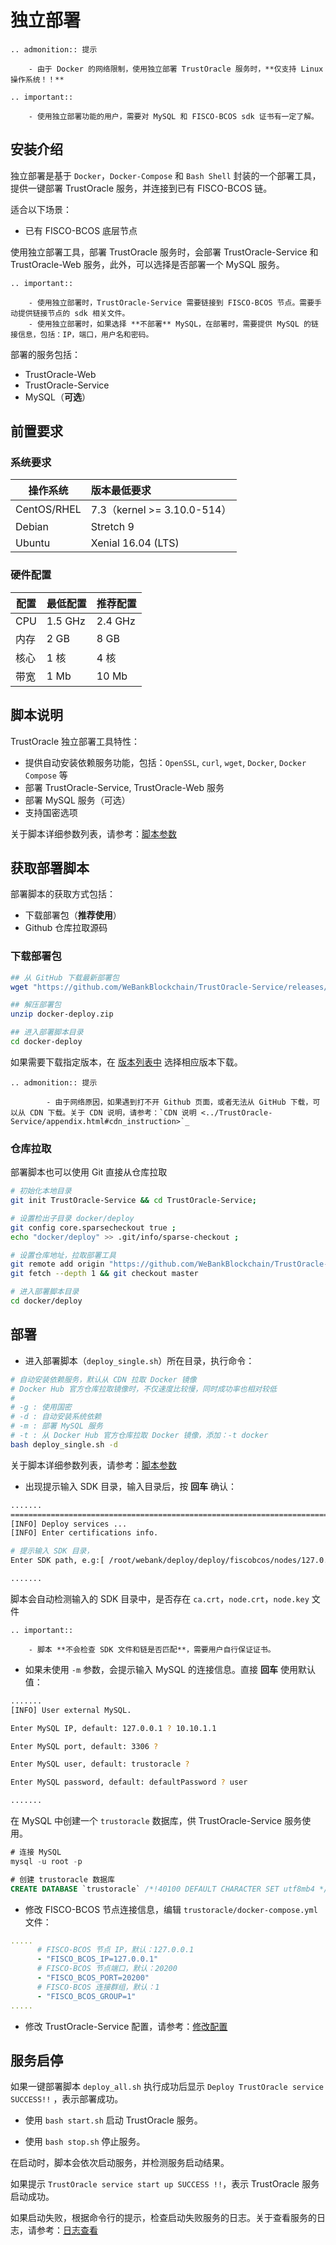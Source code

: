 # 独立部署
```eval_rst
.. admonition:: 提示

    - 由于 Docker 的网络限制，使用独立部署 TrustOracle 服务时，**仅支持 Linux 操作系统！！**
```

```eval_rst
.. important::

    - 使用独立部署功能的用户，需要对 MySQL 和 FISCO-BCOS sdk 证书有一定了解。
```
## 安装介绍

独立部署是基于 `Docker`，`Docker-Compose` 和 `Bash Shell` 封装的一个部署工具，提供一键部署 TrustOracle 服务，并连接到已有 FISCO-BCOS 链。

适合以下场景：

* 已有 FISCO-BCOS 底层节点

使用独立部署工具，部署 TrustOracle 服务时，会部署 TrustOracle-Service 和 TrustOracle-Web 服务，此外，可以选择是否部署一个 MySQL 服务。

```eval_rst
.. important::

    - 使用独立部署时，TrustOracle-Service 需要链接到 FISCO-BCOS 节点。需要手动提供链接节点的 sdk 相关文件。
    - 使用独立部署时，如果选择 **不部署** MySQL，在部署时，需要提供 MySQL 的链接信息，包括：IP，端口，用户名和密码。
```

部署的服务包括：
* TrustOracle-Web
* TrustOracle-Service 
* MySQL（**可选**）


## 前置要求
### 系统要求

| 操作系统         |  版本最低要求     |  
| ------------- |:-------|
| CentOS/RHEL |7.3（kernel >= 3.10.0-514）|
|Debian|Stretch 9  |
|Ubuntu|Xenial 16.04 (LTS)|


### 硬件配置

| 配置 | 最低配置 | 推荐配置 |
| ---- | -------- | -------- |
| CPU  | 1.5 GHz   | 2.4 GHz   |
| 内存 | 2 GB      | 8 GB      |
| 核心 | 1 核      | 4 核      |
| 带宽 | 1 Mb      | 10 Mb     |

## 脚本说明
TrustOracle 独立部署工具特性：

* 提供自动安装依赖服务功能，包括：`OpenSSL`, `curl`, `wget`, `Docker`, `Docker Compose` 等
* 部署 TrustOracle-Service, TrustOracle-Web 服务
* 部署 MySQL 服务（可选）
* 支持国密选项

关于脚本详细参数列表，请参考：[脚本参数](./appendix.html#shell_script_param)

## 获取部署脚本
部署脚本的获取方式包括：

* 下载部署包（**推荐使用**）
* Github 仓库拉取源码

### 下载部署包

<!-- TODO add latest release-->
```Bash
## 从 GitHub 下载最新部署包
wget "https://github.com/WeBankBlockchain/TrustOracle-Service/releases/v1.0.0/docker-deploy.zip"

## 解压部署包
unzip docker-deploy.zip

## 进入部署脚本目录
cd docker-deploy
```

如果需要下载指定版本，在 [版本列表中](https://github.com/WeBankBlockchain/TrustOracle-Service/releases) 选择相应版本下载。

```eval_rst
.. admonition:: 提示

     	- 由于网络原因，如果遇到打不开 Github 页面，或者无法从 GitHub 下载，可以从 CDN 下载。关于 CDN 说明，请参考：`CDN 说明 <../TrustOracle-Service/appendix.html#cdn_instruction>`_
```

### 仓库拉取

部署脚本也可以使用 Git 直接从仓库拉取

```Bash
# 初始化本地目录
git init TrustOracle-Service && cd TrustOracle-Service;

# 设置检出子目录 docker/deploy
git config core.sparsecheckout true ;
echo "docker/deploy" >> .git/info/sparse-checkout ;

# 设置仓库地址，拉取部署工具
git remote add origin "https://github.com/WeBankBlockchain/TrustOracle-Service.git";
git fetch --depth 1 && git checkout master

# 进入部署脚本目录
cd docker/deploy
```

## 部署

* 进入部署脚本（`deploy_single.sh`）所在目录，执行命令：

```Bash
# 自动安装依赖服务，默认从 CDN 拉取 Docker 镜像
# Docker Hub 官方仓库拉取镜像时，不仅速度比较慢，同时成功率也相对较低
# 
# -g : 使用国密
# -d : 自动安装系统依赖
# -m : 部署 MySQL 服务
# -t : 从 Docker Hub 官方仓库拉取 Docker 镜像，添加：-t docker
bash deploy_single.sh -d
```

关于脚本详细参数列表，请参考：[脚本参数](./appendix.html#shell_script_param)

* 出现提示输入 SDK 目录，输入目录后，按 **回车** 确认：

```Bash
.......
============================================================================================
[INFO] Deploy services ...
[INFO] Enter certifications info.

# 提示输入 SDK 目录，
Enter SDK path, e.g:[ /root/webank/deploy/deploy/fiscobcos/nodes/127.0.0.1/sdk ] 

.......
```

脚本会自动检测输入的 SDK 目录中，是否存在 `ca.crt`，`node.crt`，`node.key` 文件

```eval_rst
.. important::

    - 脚本 **不会检查 SDK 文件和链是否匹配**，需要用户自行保证证书。
```

* 如果未使用 `-m` 参数，会提示输入 MySQL 的连接信息。直接 **回车** 使用默认值：

```Bash
.......
[INFO] User external MySQL.

Enter MySQL IP, default: 127.0.0.1 ? 10.10.1.1

Enter MySQL port, default: 3306 ?

Enter MySQL user, default: trustoracle ?

Enter MySQL password, default: defaultPassword ? user

.......
```

在 MySQL 中创建一个 `trustoracle` 数据库，供 TrustOracle-Service 服务使用。

```SQL
# 连接 MySQL
mysql -u root -p 

# 创建 trustoracle 数据库
CREATE DATABASE `trustoracle` /*!40100 DEFAULT CHARACTER SET utf8mb4 */;
```

* 修改 FISCO-BCOS 节点连接信息，编辑 `trustoracle/docker-compose.yml` 文件：

```yml
.....
      # FISCO-BCOS 节点 IP，默认：127.0.0.1
      - "FISCO_BCOS_IP=127.0.0.1"
      # FISCO-BCOS 节点端口，默认：20200
      - "FISCO_BCOS_PORT=20200"
      # FISCO-BCOS 连接群组，默认：1
      - "FISCO_BCOS_GROUP=1"
.....
```

* 修改 TrustOracle-Service 配置，请参考：[修改配置](../TrustOracle-Service/deploy/install.html#modify_service_config)


## 服务启停
如果一键部署脚本 `deploy_all.sh` 执行成功后显示 `Deploy TrustOracle service SUCCESS!!` ，表示部署成功。

* 使用 `bash start.sh` 启动 TrustOracle 服务。

* 使用 `bash stop.sh`  停止服务。

在启动时，脚本会依次启动服务，并检测服务启动结果。

如果提示 `TrustOracle service start up SUCCESS !!`，表示 TrustOracle 服务启动成功。

如果启动失败，根据命令行的提示，检查启动失败服务的日志。关于查看服务的日志，请参考：[日志查看](./appendix.html#check_log)

